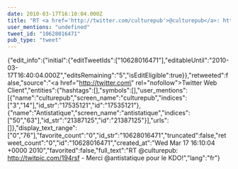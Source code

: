 ```yaml
---
date: 2010-03-17T16:10:04.000Z
title: "RT <a href='http://twitter.com/culturepub'>@culturepub</a>: http://twitpic.com/194rsf - Merci <a href='http://twitter.com/antistatique'>@antistatique</a> pour le KDO!″"
user_mentions: "undefined"
tweet_id: "10628016471"
pub_type: "tweet"
---
```

{"edit_info":{"initial":{"editTweetIds":["10628016471"],"editableUntil":"2010-03-17T16:40:04.000Z","editsRemaining":"5","isEditEligible":true}},"retweeted":false,"source":"<a href=\"http://twitter.com\" rel=\"nofollow\">Twitter Web Client</a>","entities":{"hashtags":[],"symbols":[],"user_mentions":[{"name":"culturepub","screen_name":"culturepub","indices":["3","14"],"id_str":"17535121","id":"17535121"},{"name":"Antistatique","screen_name":"antistatique","indices":["50","63"],"id_str":"21387125","id":"21387125"}],"urls":[]},"display_text_range":["0","76"],"favorite_count":"0","id_str":"10628016471","truncated":false,"retweet_count":"0","id":"10628016471","created_at":"Wed Mar 17 16:10:04 +0000 2010","favorited":false,"full_text":"RT @culturepub: http://twitpic.com/194rsf - Merci @antistatique pour le KDO!","lang":"fr"}
